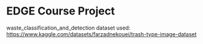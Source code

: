 # EDGE Course Project
waste_classification_and_detection
dataset used: https://www.kaggle.com/datasets/farzadnekouei/trash-type-image-dataset
